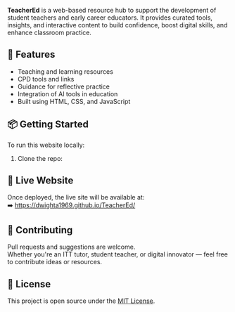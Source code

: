 **TeacherEd** is a web-based resource hub to support the development of student teachers and early career educators. It provides curated tools, insights, and interactive content to build confidence, boost digital skills, and enhance classroom practice.

## 🌟 Features

- Teaching and learning resources
- CPD tools and links
- Guidance for reflective practice
- Integration of AI tools in education
- Built using HTML, CSS, and JavaScript

## 📦 Getting Started

To run this website locally:

1. Clone the repo:

## 🚀 Live Website

Once deployed, the live site will be available at:  
➡️ https://dwighta1969.github.io/TeacherEd/

## 🤝 Contributing

Pull requests and suggestions are welcome.  
Whether you're an ITT tutor, student teacher, or digital innovator — feel free to contribute ideas or resources.

## 📄 License

This project is open source under the [MIT License](https://choosealicense.com/licenses/mit/).

